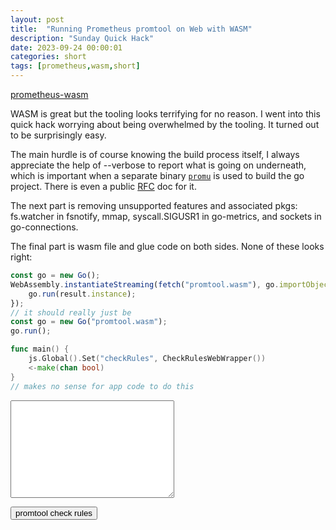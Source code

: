 ```yaml
---
layout: post
title:  "Running Prometheus promtool on Web with WASM"
description: "Sunday Quick Hack"
date: 2023-09-24 00:00:01
categories: short
tags: [prometheus,wasm,short]
---
```

[prometheus-wasm](https://github.com/josherich/prometheus-wasm)

WASM is great but the tooling looks terrifying for no reason. I went into this quick hack worrying about being overwhelmed by the tooling. It turned out to be surprisingly easy.

The main hurdle is of course knowing the build process itself, I always appreciate the help of --verbose to report what is going on underneath, which is important when a separate binary [`promu`](https://github.com/prometheus/promu) is used to build the go project. There is even a public [RFC](https://docs.google.com/document/d/1Ql-f_aThl-2eB5v3QdKV_zgBdetLLbdxxChpy-TnWSE/edit#heading=h.24x0bg1hyuak) doc for it.

The next part is removing unsupported features and associated pkgs: fs.watcher in fsnotify, mmap, syscall.SIGUSR1 in go-metrics, and sockets in go-connections.

The final part is wasm file and glue code on both sides. None of these looks right:
```js
const go = new Go();
WebAssembly.instantiateStreaming(fetch("promtool.wasm"), go.importObject).then((result) => {
    go.run(result.instance);
});
// it should really just be
const go = new Go("promtool.wasm");
go.run();
```

```go
func main() {
	js.Global().Set("checkRules", CheckRulesWebWrapper())
	<-make(chan bool)
}
// makes no sense for app code to do this
```


<textarea name="" id="rules" cols="30" rows="10"></textarea>
<button id="check_rules" onclick="checkRules()">promtool check rules</button>

<script src="../../js/wasm_exec.js"></script>
<script>
            const go = new Go();
            WebAssembly.instantiateStreaming(fetch("../../js/promtool.wasm"), go.importObject).then((result) => {
                go.run(result.instance);
                const example = `groups:
  - name: example
    rules:
    - record: code:prometheus_http_requests_total:sum
      expr: sum by (code) (prometheus_http_requests_total)`;
            const res = checkRules(example);
            console.log(`Result of "promtool check rules"`, res);

            document.getElementById("rules").value = example;
            document.getElementById("check_rules").onclick = () => {
                const rules = document.getElementById("rules").value;
                const res = checkRules(rules);
                window.alert(res);
            };
        });
        </script>